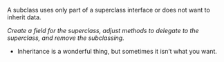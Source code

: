 A subclass uses only part of a superclass interface or does not want to inherit data.

*Create a field for the superclass, adjust methods to delegate to the superclass, and remove the subclassing.*

+ Inheritance is a wonderful thing, but sometimes it isn’t what you want.
